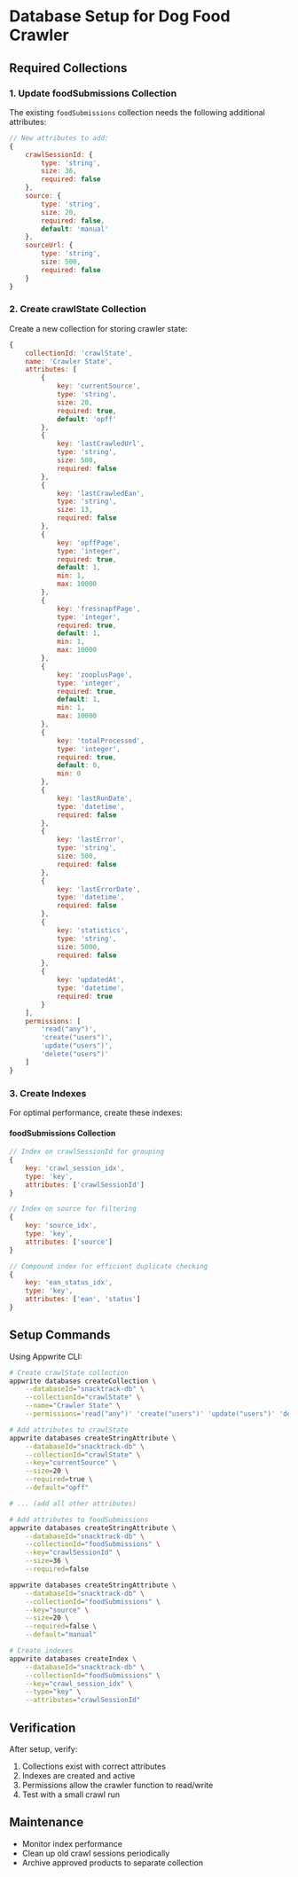 # Database Setup for Dog Food Crawler

## Required Collections

### 1. Update foodSubmissions Collection

The existing `foodSubmissions` collection needs the following additional attributes:

```javascript
// New attributes to add:
{
    crawlSessionId: {
        type: 'string',
        size: 36,
        required: false
    },
    source: {
        type: 'string', 
        size: 20,
        required: false,
        default: 'manual'
    },
    sourceUrl: {
        type: 'string',
        size: 500,
        required: false
    }
}
```

### 2. Create crawlState Collection

Create a new collection for storing crawler state:

```javascript
{
    collectionId: 'crawlState',
    name: 'Crawler State',
    attributes: [
        {
            key: 'currentSource',
            type: 'string',
            size: 20,
            required: true,
            default: 'opff'
        },
        {
            key: 'lastCrawledUrl',
            type: 'string',
            size: 500,
            required: false
        },
        {
            key: 'lastCrawledEan',
            type: 'string',
            size: 13,
            required: false
        },
        {
            key: 'opffPage',
            type: 'integer',
            required: true,
            default: 1,
            min: 1,
            max: 10000
        },
        {
            key: 'fressnapfPage',
            type: 'integer',
            required: true,
            default: 1,
            min: 1,
            max: 10000
        },
        {
            key: 'zooplusPage',
            type: 'integer',
            required: true,
            default: 1,
            min: 1,
            max: 10000
        },
        {
            key: 'totalProcessed',
            type: 'integer',
            required: true,
            default: 0,
            min: 0
        },
        {
            key: 'lastRunDate',
            type: 'datetime',
            required: false
        },
        {
            key: 'lastError',
            type: 'string',
            size: 500,
            required: false
        },
        {
            key: 'lastErrorDate',
            type: 'datetime',
            required: false
        },
        {
            key: 'statistics',
            type: 'string',
            size: 5000,
            required: false
        },
        {
            key: 'updatedAt',
            type: 'datetime',
            required: true
        }
    ],
    permissions: [
        'read("any")',
        'create("users")',
        'update("users")',
        'delete("users")'
    ]
}
```

### 3. Create Indexes

For optimal performance, create these indexes:

#### foodSubmissions Collection
```javascript
// Index on crawlSessionId for grouping
{
    key: 'crawl_session_idx',
    type: 'key',
    attributes: ['crawlSessionId']
}

// Index on source for filtering
{
    key: 'source_idx',
    type: 'key',
    attributes: ['source']
}

// Compound index for efficient duplicate checking
{
    key: 'ean_status_idx',
    type: 'key',
    attributes: ['ean', 'status']
}
```

## Setup Commands

Using Appwrite CLI:

```bash
# Create crawlState collection
appwrite databases createCollection \
    --databaseId="snacktrack-db" \
    --collectionId="crawlState" \
    --name="Crawler State" \
    --permissions='read("any")' 'create("users")' 'update("users")' 'delete("users")'

# Add attributes to crawlState
appwrite databases createStringAttribute \
    --databaseId="snacktrack-db" \
    --collectionId="crawlState" \
    --key="currentSource" \
    --size=20 \
    --required=true \
    --default="opff"

# ... (add all other attributes)

# Add attributes to foodSubmissions
appwrite databases createStringAttribute \
    --databaseId="snacktrack-db" \
    --collectionId="foodSubmissions" \
    --key="crawlSessionId" \
    --size=36 \
    --required=false

appwrite databases createStringAttribute \
    --databaseId="snacktrack-db" \
    --collectionId="foodSubmissions" \
    --key="source" \
    --size=20 \
    --required=false \
    --default="manual"

# Create indexes
appwrite databases createIndex \
    --databaseId="snacktrack-db" \
    --collectionId="foodSubmissions" \
    --key="crawl_session_idx" \
    --type="key" \
    --attributes="crawlSessionId"
```

## Verification

After setup, verify:

1. Collections exist with correct attributes
2. Indexes are created and active
3. Permissions allow the crawler function to read/write
4. Test with a small crawl run

## Maintenance

- Monitor index performance
- Clean up old crawl sessions periodically
- Archive approved products to separate collection
